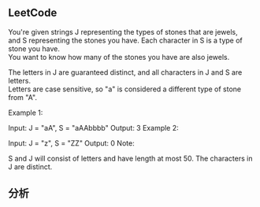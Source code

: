 ﻿## LeetCode 

You're given strings J representing the types of stones that are jewels,   
and S representing the stones you have.  Each character in S is a type of stone you have.    
You want to know how many of the stones you have are also jewels.

The letters in J are guaranteed distinct, and all characters in J and S are letters.   
Letters are case sensitive, so "a" is considered a different type of stone from "A".

Example 1:

Input: J = "aA", S = "aAAbbbb"
Output: 3
Example 2:

Input: J = "z", S = "ZZ"
Output: 0
Note:

S and J will consist of letters and have length at most 50.
The characters in J are distinct.

## 分析
